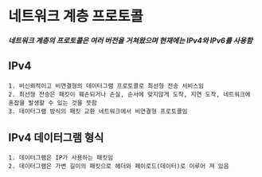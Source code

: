 # 네트워크 계층 프로토콜
##### 네트워크 계층의 프로토콜은 여러 버전을 거쳐왔으며 현재에는 IPv4와 IPv6를 사용함
## IPv4
```
1. 비신뢰적이고 비연결형의 데이터그램 프로토콜로 최선형 전송 서비스임
2. 최선형 전송은 패킷이 훼손되거나 손실, 순서에 맞지않게 도착, 지연 도착, 네트워크에 혼잡을 발생할 수 있는 것을 뜻함
3. 데이터그램 방식의 패킷 교환 네트워크에서 비연결형 프로토콜임
```
## IPv4 데이터그램 형식
```
1. 데이터그램은 IP가 사용하는 패킷임
2. 데이터그램은 가변 길이의 패킷으로 헤더와 페이로드(데이터)로 이루어 져 있음
```
